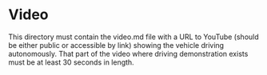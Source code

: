# Video
This directory must contain the video.md file with a URL to YouTube (should be either public or accessible by link) showing the vehicle driving autonomously. That part of the video where driving demonstration exists must be at least 30 seconds in length.
